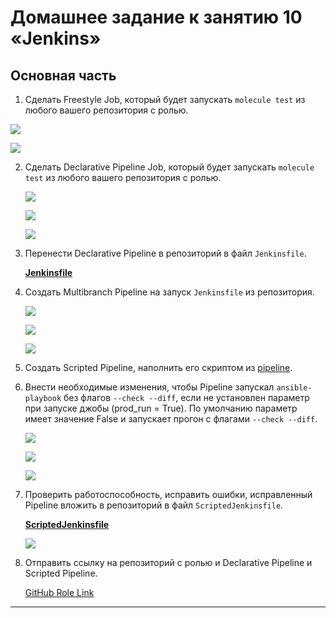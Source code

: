 # Домашнее задание к занятию 10 «Jenkins»

## Основная часть

1. Сделать Freestyle Job, который будет запускать `molecule test` из любого вашего репозитория с ролью.

  ![](./img/freestyle-config.PNG)

  ![](./img/molecule-test.PNG)  

2. Сделать Declarative Pipeline Job, который будет запускать `molecule test` из любого вашего репозитория с ролью.
   
   ![](./img/pipeline-setup.PNG)
   
   ![](./img/pipeline-test-done.PNG)
   
   ![](./img/pipeline-status.PNG)
  
3. Перенести Declarative Pipeline в репозиторий в файл `Jenkinsfile`.

    [**Jenkinsfile**](https://raw.githubusercontent.com/sda1891/vector_role/main/Jenkinsfile)

4. Создать Multibranch Pipeline на запуск `Jenkinsfile` из репозитория.

     
   ![](./img/multibranch-setup.PNG)
   
   ![](./img/multibranch-output.PNG)
   
   ![](./img/multibranch-job-status.PNG)

5. Создать Scripted Pipeline, наполнить его скриптом из [pipeline](./pipeline).
6. Внести необходимые изменения, чтобы Pipeline запускал `ansible-playbook` без флагов `--check --diff`, если не установлен параметр при запуске джобы (prod_run = True). По умолчанию параметр имеет значение False и запускает прогон с флагами `--check --diff`.

   ![](./img/scripted-setup.PNG)

   ![](./img/scripted-status.PNG)
   
   ![](./img/scripted-output.PNG)

7. Проверить работоспособность, исправить ошибки, исправленный Pipeline вложить в репозиторий в файл `ScriptedJenkinsfile`.
  
   [**ScriptedJenkinsfile**](https://raw.githubusercontent.com/sda1891/vector_role/main/ScriptedJenkinsfile)
   
   ![](./img/dashboard.PNG)

8. Отправить ссылку на репозиторий с ролью и Declarative Pipeline и Scripted Pipeline.

   [GitHub Role Link](https://github.com/sda1891/vector_role/tree/main)

---
